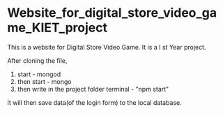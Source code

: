 # Website_for_digital_store_video_game_KIET_project
This is a website for Digital Store Video Game. It is a I st Year project.

After cloning the file,
1) start - mongod
2) then start - mongo
3) then write in the project folder terminal - "npm start"

It will then save data(of the login form) to the local database.
